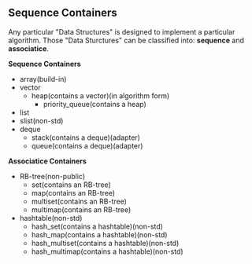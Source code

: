 ## Sequence Containers
Any particular "Data Structures" is designed to implement a particular algorithm. Those "Data Sturctures" can be classified into: **sequence** and **associatice**.  

**Sequence Containers**  
* array(build-in)
* vector
  * heap(contains a vector)(in algorithm form)
    * priority_queue(contains a heap)
* list
* slist(non-std)
* deque 
  * stack(contains a deque)(adapter)
  * queue(contains a deque)(adapter)

**Associatice Containers**  
* RB-tree(non-public)
  * set(contains an RB-tree)
  * map(contains an RB-tree)
  * multiset(contains an RB-tree)
  * multimap(contains an RB-tree)
* hashtable(non-std)
  * hash_set(contains a hashtable)(non-std)
  * hash_map(contains a hashtable)(non-std)
  * hash_multiset(contains a hashtable)(non-std)
  * hash_multimap(contains a hashtable)(non-std)

